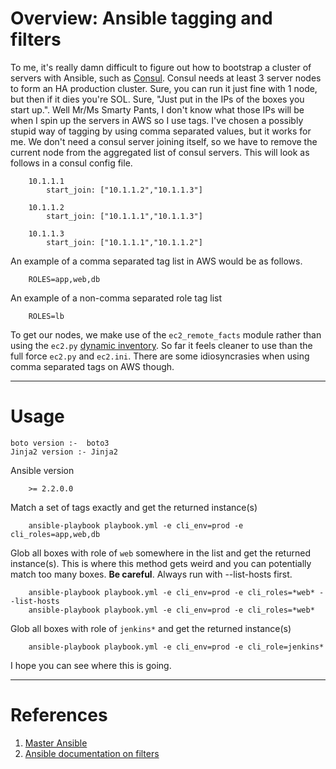# Overview: Ansible tagging and filters


To me, it's really damn difficult to figure out how to bootstrap a cluster of servers with Ansible, such as [Consul](https://www.consul.io/). Consul needs at least 3 server nodes to form an HA production cluster. Sure, you can run it just fine with 1 node, but then if it dies you're SOL. Sure, "Just put in the IPs of the boxes you start up.". Well Mr/Ms Smarty Pants, I don't know what those IPs will be when I spin up the servers in AWS so I use tags. I've chosen a possibly stupid way of tagging by using comma separated values, but it works for me. We don't need a consul server joining itself, so we have to remove the current node from the aggregated list of consul servers. This will look as follows in a consul config file.

        10.1.1.1
            start_join: ["10.1.1.2","10.1.1.3"]

        10.1.1.2
            start_join: ["10.1.1.1","10.1.1.3"]

        10.1.1.3
            start_join: ["10.1.1.1","10.1.1.2"]



An example of a comma separated tag list in AWS would be as follows.

        ROLES=app,web,db

An example of a non-comma separated role tag list

        ROLES=lb

To get our nodes, we make use of the `ec2_remote_facts` module rather than using the `ec2.py` [dynamic inventory](https://aws.amazon.com/blogs/apn/getting-started-with-ansible-and-dynamic-amazon-ec2-inventory-management/). So far it feels cleaner to use than the full force `ec2.py` and `ec2.ini`. There are some idiosyncrasies when using comma separated tags on AWS though.

- - - -
# Usage

```
boto version :-  boto3
Jinja2 version :- Jinja2
```

Ansible version

        >= 2.2.0.0

Match a set of tags exactly and get the returned instance(s)

        ansible-playbook playbook.yml -e cli_env=prod -e cli_roles=app,web,db

Glob all boxes with role of `web` somewhere in the list and get the returned instance(s). This is where this method gets weird and you can potentially match too many boxes. **Be careful**. Always run with --list-hosts first.

        ansible-playbook playbook.yml -e cli_env=prod -e cli_roles=*web* --list-hosts
        ansible-playbook playbook.yml -e cli_env=prod -e cli_roles=*web*

Glob all boxes with role of `jenkins*` and get the returned instance(s)

        ansible-playbook playbook.yml -e cli_env=prod -e cli_role=jenkins*

I hope you can see where this is going.

- - - -
# References

1. [Master Ansible](https://books.google.com/books?id=bvSoCwAAQBAJ&pg=PA67&lpg=PA67&dq=ansible+nested+filters&source=bl&ots=Nfj9uX6i84&sig=eLmypWMp8ZVLbKkZVFJbZtdDi8w&hl=en&sa=X&ved=0ahUKEwjuhdKmpMrQAhVs5IMKHdhCDa44FBDoAQgaMAA#v=onepage&q=ansible%20nested%20filters&f=false)
1. [Ansible documentation on filters](http://docs.ansible.com/ansible/playbooks_filters.html)




